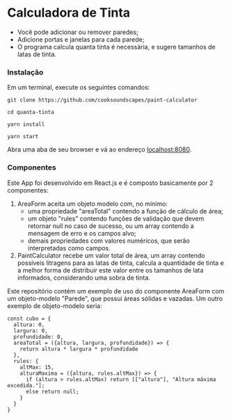 # Calculadora de Tinta

- Você pode adicionar ou remover paredes;
- Adicione portas e janelas para cada parede;
- O programa calcula quanta tinta é necessária, e sugere tamanhos de latas de tinta.

### Instalação

Em um terminal, execute os seguintes comandos: 
```
git clone https://github.com/cooksoundscapes/paint-calculator
```
```
cd quanta-tinta
```
```
yarn install
```
```
yarn start
```

Abra uma aba de seu browser e vá ao endereço [localhost:8080](http://localhost:8080).

### Componentes

Este App foi desenvolvido em React.js e é composto basicamente por 2 componentes:  
 1) AreaForm aceita um objeto modelo com, no mínimo:
    * uma propriedade "areaTotal" contendo a função de cálculo de área;
    * um objeto "rules" contendo funções de validação que devem retornar null no caso de sucesso, ou um array contendo a mensagem de erro e os campos alvo;
    * demais propriedades com valores numéricos, que serão interpretadas como campos.
 2) PaintCalculator recebe um valor total de área, um array contendo possíveis litragens para as latas de tinta, calcula a quantidade de tinta e a melhor forma de distribuir este valor entre os tamanhos de lata informados, considerando uma sobra de tinta.  

Este repositório contém um exemplo de uso do componente AreaForm com um objeto-modelo "Parede", que possui áreas sólidas e vazadas. Um outro exemplo de objeto-modelo seria:
```
const cubo = {
  altura: 0,
  largura: 0,
  profundidade: 0,
  areaTotal = ({altura, largura, profundidade}) => { 
    return altura * largura * profundidade
  },
  rules: {
    altMax: 15,
    alturaMaxima = ({altura, rules.altMax}) => {
      if (altura > rules.altMax) return [["altura"], "Altura máxima excedida."];
      else return null;
    }
  }
}
```


